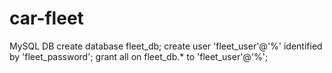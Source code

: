 # car-fleet

MySQL DB
create database fleet_db;
create user 'fleet_user'@'%' identified by 'fleet_password';
grant all on fleet_db.* to 'fleet_user'@'%';

